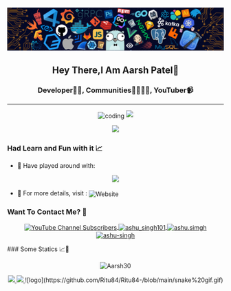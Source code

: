 <p align="center">
    <img src="12.png" width="1000">
</p>
<h2 align="center"> Hey There,I Am Aarsh Patel👋 </h2>

</p>
<h3 align="center"> Developer👨‍💻, Communities👨‍👩‍👧‍👦, YouTuber📹 </h3>

---
<p align="center">
    <img align="center" alt="coding" width="500" src="https://user-images.githubusercontent.com/55389276/140866485-8fb1c876-9a8f-4d6a-98dc-08c4981eaf70.gif">
 <img src="https://readme-typing-svg.herokuapp.com/?lines=Hey+there!...;Great+to+have+you+here!🖤&center=true&size=20">
</p>    
<p align="center">
    <img src="https://komarev.com/ghpvc/?username=Aarsh30&color=blueviolet&style=for-the-badge" />
</p>

### Had Learn and Fun with it 📈

- 🔭 Have played around with: 
<p align="center">
    <img src="https://skillicons.dev/icons?i=docker,vim,arduino,aws,azure,bash,bootstrap,cpp,cassandra,py,discord,express,git,github,html,css,idea,gcp,java,js,linux,mongodb,mysql,nodejs,postgres,postman,powershell,react,redis,threejs,sass,tailwind,vscode,raspberrypi,cloudflare,php,r,vercel,&perline=12"/>
</p>


- 📜 For more details, visit : 
    <img align ="center" alt="Website" src="https://img.shields.io/website?url=https%3A%2F%2Faarsh-patel.vercel.app%2F&logo=portfilio&labelColor=blue&color=white">

### Want To Contact Me? 📱

<p align="center">
     <a href ="https://www.youtube.com/channel/UC8lWeV0xePxysVetCBGvLzA" target="blank">
  <img align="center" alt="YouTube Channel Subscribers" src="https://img.shields.io/youtube/channel/subscribers/UC8lWeV0xePxysVetCBGvLzA?style=for-the-badge&logo=youtube&logoColor=red">

</a>
    <a href="https://www.linkedin.com/in/aarshpatel30/" target="blank">
        <img align="center" src="https://img.shields.io/badge/LinkedIn-0077B5?style=for-the-badge&logo=linkedin&logoColor=white" alt="ashu_singh101"/>
    </a>
    <a href="https://www.instagram.com/_aarsh_patel/" target="blank">
        <img align="center" src="https://img.shields.io/badge/Instagram-E4405F?style=for-the-badge&logo=instagram&logoColor=white" alt="ashu.simgh" />
    </a>
    <a href="https://leetcode.com/Aarsh_Patel/" target="blank">
        <img align="center" src="https://img.shields.io/badge/dynamic/json?style=for-the-badge&labelColor=black&color=%23ffa116&label=Solved&query=solved&url=https%3A%2F%2Fleetcode-badge.vercel.app%2Fapi%2Fusers%2FAarsh_Patel&logo=leetcode&logoColor=yellow" alt="ashu-singh"/>
    </a>
</p>
### Some Statics 📈📱
<p align="center">
    <img align="center" src="https://github-readme-streak-stats.herokuapp.com/?user=Aarsh30&" alt="Aarsh30" /></p>
<p align="center">
<a href="https://github.com/Aarsh30">
    
  <img height="180em" src="https://github-readme-stats.vercel.app/api?username=Aarsh30&show_icons=true&theme=algolia&include_all_commits=true&count_private=true"/>
  <img height="180em" src="https://github-readme-stats.vercel.app/api/top-langs/?username=Aarsh30&theme=algolia"/>
</a>
![logo](https://github.com/Ritu84/Ritu84-/blob/main/snake%20gif.gif)
</p>

<!--[![Aarsh30's GitHub | Languages Over Time](https://stats.quine.sh/Aarsh30/languages-over-time?theme=light)](https://quine.sh)
--->
